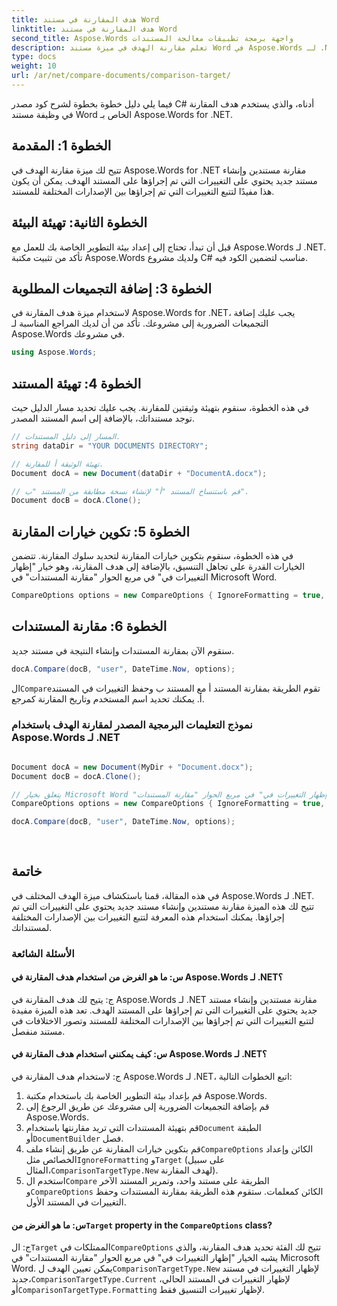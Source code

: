 ```yaml
---
title: هدف المقارنة في مستند Word
linktitle: هدف المقارنة في مستند Word
second_title: Aspose.Words واجهة برمجة تطبيقات معالجة المستندات
description: تعلم مقارنة الهدف في ميزة مستند Word في Aspose.Words لـ .NET والتي تسمح لك بمقارنة المستندات وإنشاء مستند جديد يحتوي على التغييرات التي تم إجراؤها.
type: docs
weight: 10
url: /ar/net/compare-documents/comparison-target/
---
```

فيما يلي دليل خطوة بخطوة لشرح كود مصدر C# أدناه، والذي يستخدم هدف المقارنة في وظيفة مستند Word الخاص بـ Aspose.Words for .NET.

## الخطوة 1: المقدمة

تتيح لك ميزة مقارنة الهدف في Aspose.Words for .NET مقارنة مستندين وإنشاء مستند جديد يحتوي على التغييرات التي تم إجراؤها على المستند الهدف. يمكن أن يكون هذا مفيدًا لتتبع التغييرات التي تم إجراؤها بين الإصدارات المختلفة للمستند.

## الخطوة الثانية: تهيئة البيئة

قبل أن تبدأ، تحتاج إلى إعداد بيئة التطوير الخاصة بك للعمل مع Aspose.Words لـ .NET. تأكد من تثبيت مكتبة Aspose.Words ولديك مشروع C# مناسب لتضمين الكود فيه.

## الخطوة 3: إضافة التجميعات المطلوبة

لاستخدام ميزة هدف المقارنة في Aspose.Words for .NET، يجب عليك إضافة التجميعات الضرورية إلى مشروعك. تأكد من أن لديك المراجع المناسبة لـ Aspose.Words في مشروعك.

```csharp
using Aspose.Words;
```

## الخطوة 4: تهيئة المستند

في هذه الخطوة، سنقوم بتهيئة وثيقتين للمقارنة. يجب عليك تحديد مسار الدليل حيث توجد مستنداتك، بالإضافة إلى اسم المستند المصدر.

```csharp
// المسار إلى دليل المستندات.
string dataDir = "YOUR DOCUMENTS DIRECTORY";

// تهيئة الوثيقة أ للمقارنة.
Document docA = new Document(dataDir + "DocumentA.docx");

// قم باستنساخ المستند "أ" لإنشاء نسخة مطابقة من المستند "ب".
Document docB = docA.Clone();
```

## الخطوة 5: تكوين خيارات المقارنة

في هذه الخطوة، سنقوم بتكوين خيارات المقارنة لتحديد سلوك المقارنة. تتضمن الخيارات القدرة على تجاهل التنسيق، بالإضافة إلى هدف المقارنة، وهو خيار "إظهار التغييرات في" في مربع الحوار "مقارنة المستندات" في Microsoft Word.

```csharp
CompareOptions options = new CompareOptions { IgnoreFormatting = true, Target = ComparisonTargetType.New };
```

## الخطوة 6: مقارنة المستندات

سنقوم الآن بمقارنة المستندات وإنشاء النتيجة في مستند جديد.

```csharp
docA.Compare(docB, "user", DateTime.Now, options);
```

 ال`Compare`تقوم الطريقة بمقارنة المستند أ مع المستند ب وحفظ التغييرات في المستند أ. يمكنك تحديد اسم المستخدم وتاريخ المقارنة كمرجع.

### نموذج التعليمات البرمجية المصدر لمقارنة الهدف باستخدام Aspose.Words لـ .NET


```csharp
            
Document docA = new Document(MyDir + "Document.docx");
Document docB = docA.Clone();

// يتعلق بخيار Microsoft Word "إظهار التغييرات في" في مربع الحوار "مقارنة المستندات".
CompareOptions options = new CompareOptions { IgnoreFormatting = true, Target = ComparisonTargetType.New };

docA.Compare(docB, "user", DateTime.Now, options);
            
        
```

## خاتمة

في هذه المقالة، قمنا باستكشاف ميزة الهدف المختلف في Aspose.Words لـ .NET. تتيح لك هذه الميزة مقارنة مستندين وإنشاء مستند جديد يحتوي على التغييرات التي تم إجراؤها. يمكنك استخدام هذه المعرفة لتتبع التغييرات بين الإصدارات المختلفة لمستنداتك.

### الأسئلة الشائعة

#### س: ما هو الغرض من استخدام هدف المقارنة في Aspose.Words لـ .NET؟

ج: يتيح لك هدف المقارنة في Aspose.Words لـ .NET مقارنة مستندين وإنشاء مستند جديد يحتوي على التغييرات التي تم إجراؤها على المستند الهدف. تعد هذه الميزة مفيدة لتتبع التغييرات التي تم إجراؤها بين الإصدارات المختلفة للمستند وتصور الاختلافات في مستند منفصل.

#### س: كيف يمكنني استخدام هدف المقارنة في Aspose.Words لـ .NET؟

ج: لاستخدام هدف المقارنة في Aspose.Words لـ .NET، اتبع الخطوات التالية:
1. قم بإعداد بيئة التطوير الخاصة بك باستخدام مكتبة Aspose.Words.
2. قم بإضافة التجميعات الضرورية إلى مشروعك عن طريق الرجوع إلى Aspose.Words.
3.  قم بتهيئة المستندات التي تريد مقارنتها باستخدام`Document` الطبقة أو`DocumentBuilder` فصل.
4.  قم بتكوين خيارات المقارنة عن طريق إنشاء ملف`CompareOptions` الكائن وإعداد الخصائص مثل`IgnoreFormatting` و`Target` (على سبيل المثال،`ComparisonTargetType.New` لهدف المقارنة).
5.  استخدم ال`Compare` الطريقة على مستند واحد، وتمرير المستند الآخر و`CompareOptions` الكائن كمعلمات. ستقوم هذه الطريقة بمقارنة المستندات وحفظ التغييرات في المستند الأول.

####  س: ما هو الغرض من`Target` property in the `CompareOptions` class?

 ج: ال`Target` الممتلكات في`CompareOptions` تتيح لك الفئة تحديد هدف المقارنة، والذي يشبه الخيار "إظهار التغييرات في" في مربع الحوار "مقارنة المستندات" في Microsoft Word. يمكن تعيين الهدف ل`ComparisonTargetType.New` لإظهار التغييرات في مستند جديد،`ComparisonTargetType.Current` لإظهار التغييرات في المستند الحالي، أو`ComparisonTargetType.Formatting` لإظهار تغييرات التنسيق فقط.